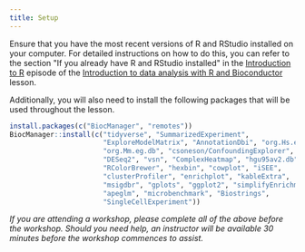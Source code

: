 ```yaml
---
title: Setup
---
```


Ensure that you have the most recent versions of R and RStudio installed on your computer.
For detailed instructions on how to do this, you can refer to the section "If you already have R and RStudio installed"
in the [Introduction to R](https://carpentries-incubator.github.io/bioc-intro/#r-and-rstudio)
episode of the [Introduction to data analysis with R and Bioconductor](https://carpentries-incubator.github.io/bioc-intro) lesson.

Additionally, you will also need to install the following packages that will be used throughout the lesson.

```r
install.packages(c("BiocManager", "remotes"))
BiocManager::install(c("tidyverse", "SummarizedExperiment",
                       "ExploreModelMatrix", "AnnotationDbi", "org.Hs.eg.db", 
                       "org.Mm.eg.db", "csoneson/ConfoundingExplorer",
                       "DESeq2", "vsn", "ComplexHeatmap", "hgu95av2.db",
                       "RColorBrewer", "hexbin", "cowplot", "iSEE",
                       "clusterProfiler", "enrichplot", "kableExtra",
                       "msigdbr", "gplots", "ggplot2", "simplifyEnrichment",
                       "apeglm", "microbenchmark", "Biostrings",
                       "SingleCellExperiment"))

```

_If you are attending a workshop, please complete all of the above before the workshop. Should you need help, an instructor will be available 30 minutes before the workshop commences to assist._
